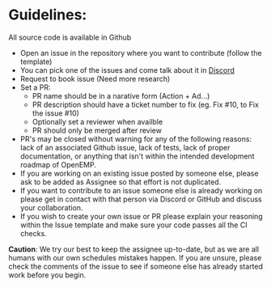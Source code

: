 # Guidelines:

All source code is available in Github

- Open an issue in the repository where you want to contribute (follow the template)
- You can pick one of the issues and come talk about it in [Discord](@Discord)
- Request to book issue (Need more research)
- Set a PR:
    - PR name should be in a narative form (Action + Ad...)
    - PR description should have a ticket number to fix (eg. Fix #10, to Fix the issue #10)
    - Optionally set a reviewer when availble
    - PR should only be merged after review
- PR's may be closed without warning for any of the following reasons: lack of an associated Github issue, lack of tests, lack of proper documentation, or anything that isn't within the intended development roadmap of OpenEMP.
- If you are working on an existing issue posted by someone else, please ask to be added as Assignee so that effort is not duplicated.
- If you want to contribute to an issue someone else is already working on please get in contact with that person via Discord or GitHub and discuss your collaboration.
- If you wish to create your own issue or PR please explain your reasoning within the Issue template and make sure your code passes all the CI checks.

**Caution**: We try our best to keep the assignee up-to-date, but as we are all humans with our own schedules mistakes happen. If you are unsure, please check the comments of the issue to see if someone else has already started work before you begin.